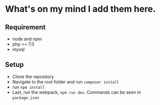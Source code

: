 # What's on my mind I add them here.

## Requirement

- node and npm
- php >= 7.0 
- mysql

## Setup

- Clone the repository
- Navigate to the root folder and run `composer install`
- run `npm install`
- Last, run the webpack, `npm run dev`. Commands can be seen in `package.json`
